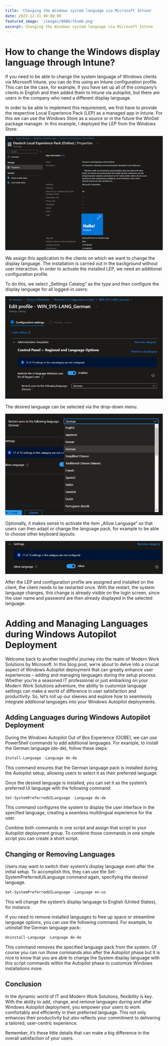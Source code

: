 ```yaml
---
title: 'Changing the Windows system language via Microsoft Intune'
date: 2023-12-31 00:00:00
featured_image: '/images/0006/thumb.png'
excerpt: Changing the Windows system language via Microsoft Intune
---
```


# How to change the Windows display language through Intune?

If you need to be able to change the system language of Windows clients via Microsoft Intune, you can do this using an Intune configuration profile. This can be the case, for example, if you have set up all of the company’s clients in English and then added them to Intune via autopilot, but there are users in the company who need a different display language.

In order to be able to implement this requirement, we first have to provide the respective Local Experience Pack (LEP) as a managed app in Intune. For this we can use the Windows Store as a source or in the future the WinGet package manager. In this example, I deployed the LEP from the Windows Store:

![](/images/0006/1.png)

We assign this application to the clients on which we want to change the display language. The installation is carried out in the background without user interaction. In order to activate the installed LEP, we need an additional configuration profile.

To do this, we select „Settings Catalog“ as the type and then configure the display language for all logged-in users:

![](/images/0006/2.png)

The desired language can be selected via the drop-down menu:

![](/images/0006/3.png)

Optionally, it makes sense to activate the item „Allow Language“ so that users can then adapt or change the language pack, for example to be able to choose other keyboard layouts:

![](/images/0006/4.png)

After the LEP and configuration profile are assigned and installed on the client, the client needs to be restarted once. With the restart, the system language changes, this change is already visible on the login screen, since the user name and password are then already displayed in the selected language.

# Adding and Managing Languages during Windows Autopilot Deployment

Welcome back to another insightful journey into the realm of Modern Work Solutions by Microsoft. In this blog post, we’re about to delve into a crucial aspect of Windows Autopilot deployment that can greatly enhance user experiences – adding and managing languages during the setup process. Whether you’re a seasoned IT professional or just embarking on your Modern Work Solutions adventure, the ability to customize language settings can make a world of difference in user satisfaction and productivity. So, let’s roll up our sleeves and explore how to seamlessly integrate additional languages into your Windows Autopilot deployments.

## Adding Languages during Windows Autopilot Deployment
During the Windows Autopilot Out of Box Experience (OOBE), we can use PowerShell commands to add additional languages. For example, to install the German language (de-de), follow these steps:

``` powershell
Install-Language -Language de-de
```

This command ensures that the German language pack is installed during the Autopilot setup, allowing users to select it as their preferred language.

Once the desired language is installed, you can set it as the system’s preferred UI language with the following command:

``` powershell
Set-SystemPreferredUILanguage -Language de-de
```

This command configures the system to display the user interface in the specified language, creating a seamless multilingual experience for the user.

Combine both commands in one script and assign that script to your Autopilot deployment group. To combine those commands in one simple script you can create a short script.

## Changing or Removing Languages
Users may want to switch their system’s display language even after the initial setup. To accomplish this, they can use the Set-SystemPreferredUILanguage command again, specifying the desired language.

``` powershell
Set-SystemPreferredUILanguage -Language en-us
```

This will change the system’s display language to English (United States), for instance.

If you need to remove installed languages to free up space or streamline language options, you can use the following command. For example, to uninstall the German language pack:

``` powershell
Uninstall-Language -Language de-de
```

This command removes the specified language pack from the system. Of course you can run those commands also after the Autopilot phase but it is nice to know that you are able to change the System display language with this script commands within the Autopilot phase to customize Windows installations more.

## Conclusion
In the dynamic world of IT and Modern Work Solutions, flexibility is key. With the ability to add, change, and remove languages during and after Windows Autopilot deployment, you empower your users to work comfortably and efficiently in their preferred language. This not only enhances their productivity but also reflects your commitment to delivering a tailored, user-centric experience.

Remember, it’s these little details that can make a big difference in the overall satisfaction of your users.